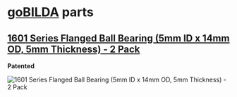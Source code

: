 # [goBILDA](https://www.gobilda.com/) parts
## [1601 Series Flanged Ball Bearing (5mm ID x 14mm OD, 5mm Thickness) - 2 Pack](https://www.gobilda.com/1601-series-flanged-ball-bearing-5mm-id-x-14mm-od-5mm-thickness-2-pack/)

**Patented**

<img alt='1601 Series Flanged Ball Bearing (5mm ID x 14mm OD, 5mm Thickness) - 2 Pack' src='../../../generated_files/parts/gobilda/motion-bearing-flanged-5mm.svg'/>
